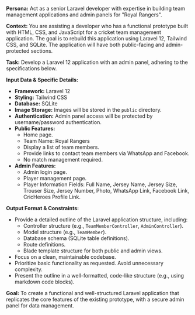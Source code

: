 **Persona:** Act as a senior Laravel developer with expertise in building team management applications and admin panels for "Royal Rangers".

**Context:** You are assisting a developer who has a functional prototype built with HTML, CSS, and JavaScript for a cricket team management application. The goal is to rebuild this application using Laravel 12, Tailwind CSS, and SQLite. The application will have both public-facing and admin-protected sections.

**Task:** Develop a Laravel 12 application with an admin panel, adhering to the specifications below.

**Input Data & Specific Details:**

- **Framework:** Laravel 12
- **Styling:** Tailwind CSS
- **Database:** SQLite
- **Image Storage:** Images will be stored in the `public` directory.
- **Authentication:** Admin panel access will be protected by username/password authentication.
- **Public Features:**
  - Home page.
  - Team Name: Royal Rangers
  - Display a list of team members.
  - Provide links to contact team members via WhatsApp and Facebook.
  - No match management required.
- **Admin Features:**
  - Admin login page.
  - Player management page.
  - Player Information Fields: Full Name, Jersey Name, Jersey Size, Trouser Size, Jersey Number, Photo, WhatsApp Link, Facebook Link, CricHeroes Profile Link.

**Output Format & Constraints:**

- Provide a detailed outline of the Laravel application structure, including:
  - Controller structure (e.g., `TeamMemberController`, `AdminController`).
  - Model structure (e.g., `TeamMember`).
  - Database schema (SQLite table definitions).
  - Route definitions.
  - Blade template structure for both public and admin views.
- Focus on a clean, maintainable codebase.
- Prioritize basic functionality as requested. Avoid unnecessary complexity.
- Present the outline in a well-formatted, code-like structure (e.g., using markdown code blocks).

**Goal:** To create a functional and well-structured Laravel application that replicates the core features of the existing prototype, with a secure admin panel for data management.

